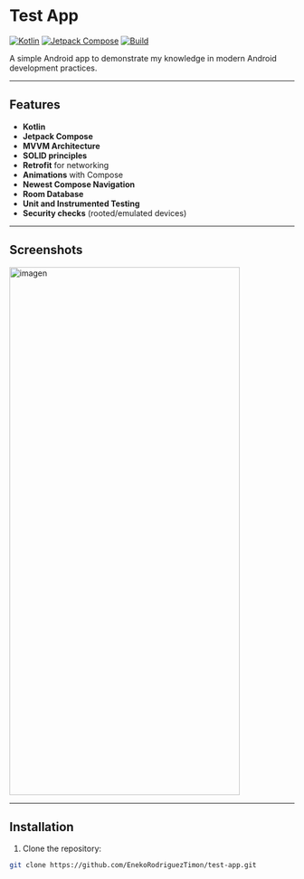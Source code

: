 
# Test App

[![Kotlin](https://img.shields.io/badge/Kotlin-100%25-orange)](https://kotlinlang.org/)
[![Jetpack Compose](https://img.shields.io/badge/Jetpack%20Compose-yes-brightgreen)](https://developer.android.com/jetpack/compose)
[![Build](https://img.shields.io/badge/build-passing-brightgreen)]()

A simple Android app to demonstrate my knowledge in modern Android development practices.

---

## Features

- **Kotlin**
- **Jetpack Compose**
- **MVVM Architecture**
- **SOLID principles**
- **Retrofit** for networking
- **Animations** with Compose
- **Newest Compose Navigation**
- **Room Database**
- **Unit and Instrumented Testing**
- **Security checks** (rooted/emulated devices)

---

## Screenshots

<img width="407" height="934" alt="imagen" src="https://github.com/user-attachments/assets/c3a7a659-1dc6-441a-b27b-db5ea7b07a81" />


---

## Installation

1. Clone the repository:

```bash
git clone https://github.com/EnekoRodriguezTimon/test-app.git

 
 
